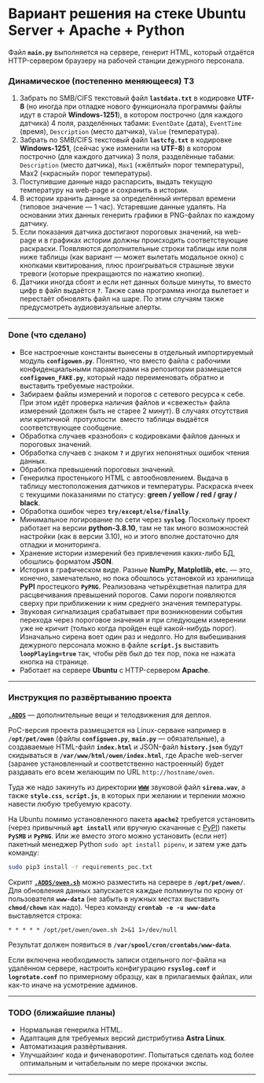 # Вариант решения на стеке Ubuntu Server + Apache + Python #

Файл **`main.py`** выполняется на сервере, генерит HTML, который отдаётся
HTTP-сервером браузеру на рабочей станции дежурного персонала.

### Динамическое (постепенно меняющееся) ТЗ ###

1. Забрать по SMB/CIFS текстовый файл **`lastdata.txt`** в кодировке **UTF-8**
(но иногда при отладке нового функционала программы файлы идут в старой
**Windows-1251**), в котором построчно (для каждого датчика) 4 поля, разделённых
табами: `EventDate` (дата), `EventTime` (время), `Description` (место датчика),
`Value` (температура).
2. Забрать по SMB/CIFS текстовый файл **`lastcfg.txt`** в кодировке
**Windows-1251**, (сейчас уже изменили на **UTF-8**) в котором построчно (для
каждого датчика) 3 поля, разделённые табами: `Description` (место датчика),
`Max1` (&laquo;жёлтый&raquo; порог температуры), Max2 (&laquo;красный&raquo;
порог температуры).
3. Поступившие данные надо распарсить, выдать текущую температуру на web-page и
сохранить в истории.
4. В истории хранить данные за определённый интервал времени (типовое
значение&nbsp;&mdash; 1 час). Устаревшие данные удалять. На основании этих
данных генерить графики в PNG-файлах по каждому датчику.
5. Если показания датчика достигают пороговых значений, на web-page и в графиках
истории должны происходить соответствующие раскраски. Появляются дополнительные
строки таблицы или поля ниже таблицы (как вариант&nbsp;&mdash; может вылетать
модальное окно) с кнопками квитирования, плюс проигрываться страшные звуки
тревоги (которые прекращаются по нажатию кнопки).
6. Датчики иногда сбоят и если нет данных больше минуты, то вместо цифр в файл
выдаётся **`?`**. Также сама программа иногда вылетает и перестаёт обновлять
файл на шаре. По этим случаям также предусмотреть аудиовизуальные алерты.

----

### Done (что сделано) ###

- Все настроечные константы вынесены в отдельный импортируемый модуль
**`configowen.py`**. Понятно, что вместо файла с рабочими конфиденциальными
параметрами на репозитории размещается **`configowen_FAKE.py`**, который надо
переименовать обратно и выставить требуемые настройки.
- Забираем файлы измерений и порогов с сетевого ресурса к себе. При этом идёт
проверка наличия файлов и &laquo;свежесть&raquo; файла измерений (должен быть не
старее 2 минут). В случаях отсутствия или критичной &nbsp;протухлости&nbsp;
вместо таблицы выдаётся соответствующее сообщение.
- Обработка случаев &laquo;разнобоя&raquo; с кодировками файлов данных и
пороговых значений.
- Обработка случаев с знаком **`?`** и других непонятных ошибок чтения данных.
- Обработка превышений пороговых значений.
- Генерилка простенького HTML c автообновлением. Выдача в таблицу местоположения
датчиков и температуры. Раскраска ячеек с текущими показаниями по статусу:
**green / yellow / red / gray / black**.
- Обработка ошибок через **`try/except/else/finally`**.
- Минимальное логирование по сети через **`syslog`**. Поскольку проект работает
на версии **python-3.8.10**, там не так много возможностей настройки (как в
версии 3.10), но и этого вполне достаточно для отладки и мониторинга.
- Хранение истории измерений без привлечения каких-либо БД, обошлись форматом
**JSON**.
- История в графическом виде. Разные **NumPy, Matplotlib, etc.**&nbsp;&mdash;
это, конечно, замечательно, но пока обошлось установкой из хранилища **PyPI**
простецкого **`PyPNG`**. Реализована четырёхцветная палитра для расцвечивания
превышений порогов. Сами пороги появляются сверху при приближении к ним среднего
значения температуры.
- Звуковая сигнализация срабатывает при возникновении события перехода через
пороговое значения и при следующем измерении уже не кричит (только когда пройден
ещё какой-нибудь порог). Изначально сирена воет один раз и недолго. Но для
выбешивания дежурного персонала можно в файле **`script.js`** выставить
**`loopPlaying=true`** так, чтобы рёв был до тех пор, пока не нажата кнопка на
странице.
- Работает на сервере **Ubuntu** с HTTP-сервером **Apache**.

----

### Инструкция по развёртыванию проекта ###

[**`.ADDS`**](https://github.com/wildfielded/pet-owen/tree/master/PoC/.ADDS)&nbsp;&mdash;
дополнительные вещи и телодвижения для деплоя.

PoC-версия проекта размещается на Linux-серваке например в **`/opt/pet/owen`**
(файлы **`configowen.py`**, **`main.py`**&nbsp;&mdash; обязательные), а
создаваемые HTML-файл **`index.html`** и JSON-файл **`history.json`** будут
скидываться в **`/var/www/html/owen/index.html`**, где Apache web-server
(заранее установленный и соответственно настроенный) будет раздавать его всем
желающим по URL `http://hostname/owen`.

Туда же надо закинуть из директории [**`WWW`**](../WWW) звуковой файл
**`sirena.wav`**, а также **`style.css`**, **`script.js`**, в которых при
желании и терпении можно навести любую требуемую красоту.

На Ubuntu помимо установленного пакета **`apache2`** требуется установить
(через привычный **`apt install`** или вручную скачанные с
[PyPI](https://pypi.org)) пакеты **`PySMB`** и **`PyPNG`**. Или же вместо этого
можно установить (если нет) пакетный менеджер Python `sudo apt install pipenv`,
и затем уже дать команду:

```bash
sudo pip3 install -r requirements_poc.txt
```

Скрипт [**`.ADDS/owen.sh`**](.ADDS/owen.sh) можно разместить на сервере в
**`/opt/pet/owen/`**. Для обновления данных запускается каждые полминуты по
крону от пользователя **`www-data`** (не забыть в нужных местах выставить
**`chmod/chown`** как надо). Через команду **`crontab -e -u www-data`**
выставляется строка:

```text
* * * * * /opt/pet/owen/owen.sh 2>&1 1>/dev/null
```

Результат должен появиться в **`/var/spool/cron/crontabs/www-data`**.

Если включена необходимость записи отдельного лог-файла на удалённом сервере,
настроить конфигурацию **`rsyslog.conf`** и **`logrotate.conf`** по примерному
образцу, как в прилагаемых файлах, или как-то иначе на усмотрение админов.

----

### TODO (ближайшие планы) ###

- Нормальная генерилка HTML.
- Адаптация для требуемых версий дистрибутива **Astra Linux**.
- Автоматизация развёртывания.
- Улучшайзинг кода и фиченаворотинг. Попытаться сделать код более оптимальным и
читабельным по мере прокачки экспы.

----
